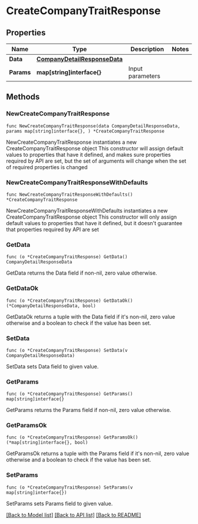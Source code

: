 # CreateCompanyTraitResponse

## Properties

Name | Type | Description | Notes
------------ | ------------- | ------------- | -------------
**Data** | [**CompanyDetailResponseData**](CompanyDetailResponseData.md) |  | 
**Params** | **map[string]interface{}** | Input parameters | 

## Methods

### NewCreateCompanyTraitResponse

`func NewCreateCompanyTraitResponse(data CompanyDetailResponseData, params map[string]interface{}, ) *CreateCompanyTraitResponse`

NewCreateCompanyTraitResponse instantiates a new CreateCompanyTraitResponse object
This constructor will assign default values to properties that have it defined,
and makes sure properties required by API are set, but the set of arguments
will change when the set of required properties is changed

### NewCreateCompanyTraitResponseWithDefaults

`func NewCreateCompanyTraitResponseWithDefaults() *CreateCompanyTraitResponse`

NewCreateCompanyTraitResponseWithDefaults instantiates a new CreateCompanyTraitResponse object
This constructor will only assign default values to properties that have it defined,
but it doesn't guarantee that properties required by API are set

### GetData

`func (o *CreateCompanyTraitResponse) GetData() CompanyDetailResponseData`

GetData returns the Data field if non-nil, zero value otherwise.

### GetDataOk

`func (o *CreateCompanyTraitResponse) GetDataOk() (*CompanyDetailResponseData, bool)`

GetDataOk returns a tuple with the Data field if it's non-nil, zero value otherwise
and a boolean to check if the value has been set.

### SetData

`func (o *CreateCompanyTraitResponse) SetData(v CompanyDetailResponseData)`

SetData sets Data field to given value.


### GetParams

`func (o *CreateCompanyTraitResponse) GetParams() map[string]interface{}`

GetParams returns the Params field if non-nil, zero value otherwise.

### GetParamsOk

`func (o *CreateCompanyTraitResponse) GetParamsOk() (*map[string]interface{}, bool)`

GetParamsOk returns a tuple with the Params field if it's non-nil, zero value otherwise
and a boolean to check if the value has been set.

### SetParams

`func (o *CreateCompanyTraitResponse) SetParams(v map[string]interface{})`

SetParams sets Params field to given value.



[[Back to Model list]](../README.md#documentation-for-models) [[Back to API list]](../README.md#documentation-for-api-endpoints) [[Back to README]](../README.md)



